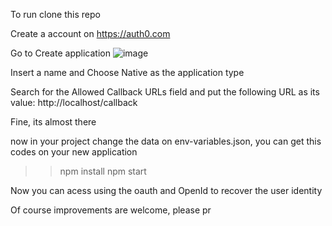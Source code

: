 To run clone this repo

Create a account on https://auth0.com

Go to Create application
![image](https://github.com/OAllanFernando/electron-auth0-authentication/assets/86169747/7b8c9959-d7d8-4e19-92c2-bd287c8a201d)
 
Insert a name and Choose Native as the application type

Search for the Allowed Callback URLs field and put the following URL as its value: http://localhost/callback

Fine, its almost there

now in your project change the data on env-variables.json, you can get this codes on your new application 

>> npm install
>> npm start 

Now you can acess using the oauth and OpenId to recover the user identity

Of course improvements are welcome, please pr
